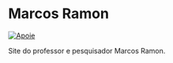 # Marcos Ramon

[![Apoie](https://img.shields.io/badge/PayPal-tip%20me-green.svg?logo=paypal)](https://picpay.me/ficcoes)

Site do professor e pesquisador Marcos Ramon.
